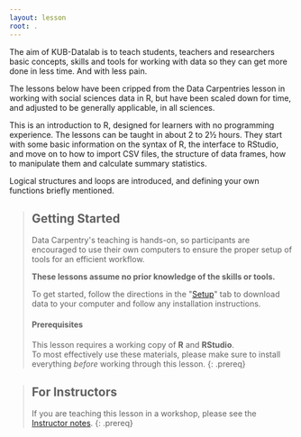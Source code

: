 ```yaml
---
layout: lesson
root: .
---
```


The aim of KUB-Datalab is to teach students, teachers and researchers
basic concepts, skills and tools for working with data so they can
get more done in less time. And with less pain.

The lessons below have been cripped from the Data Carpentries lesson
in working with social sciences data in R, but have been scaled down for
time, and adjusted to be generally applicable, in all sciences.

This is an introduction to R, designed for learners with no programming
experience. The lessons can be taught in about 2 to 2½ hours. They start
with some basic information on the syntax of R, the interface to RStudio,
and move on to how to import CSV files, the structure of data frames, how 
to manipulate them and calculate summary statistics. 

Logical structures and loops are introduced, and defining your own functions
briefly mentioned.

> ## Getting Started
>
> Data Carpentry's teaching is hands-on, so participants are encouraged to use
> their own computers to ensure the proper setup of tools for an efficient
> workflow.
>
> **These lessons assume no prior knowledge of the skills or tools.**
>
> To get started, follow the directions in the "[Setup](setup.html)" tab to
> download data to your computer and follow any installation instructions.
>
> #### Prerequisites
>
> This lesson requires a working copy of **R** and **RStudio**.
> <br>To most effectively use these materials, please make sure to install
> everything *before* working through this lesson.
{: .prereq}

> ## For Instructors
> If you are teaching this lesson in a workshop, please see the
> [Instructor notes](guide/).
{: .prereq}

